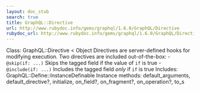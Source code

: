```yaml
---
layout: doc_stub
search: true
title: GraphQL::Directive
url: http://www.rubydoc.info/gems/graphql/1.6.0/GraphQL/Directive
rubydoc_url: http://www.rubydoc.info/gems/graphql/1.6.0/GraphQL/Directive
---
```


Class: GraphQL::Directive < Object
Directives are server-defined hooks for modifying execution. 
Two directives are included out-of-the-box: - `@skip(if: ...)` Skips
the tagged field if the value of `if` is true - `@include(if: ...)`
Includes the tagged field _only_ if `if` is true 
Includes:
GraphQL::Define::InstanceDefinable
Instance methods:
default_arguments, default_directive?, initialize, on_field?,
on_fragment?, on_operation?, to_s

